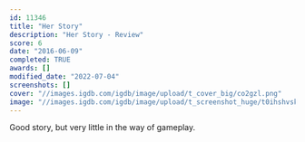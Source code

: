 ```yaml
---
id: 11346
title: "Her Story"
description: "Her Story - Review"
score: 6
date: "2016-06-09"
completed: TRUE
awards: []
modified_date: "2022-07-04"
screenshots: []
cover: "//images.igdb.com/igdb/image/upload/t_cover_big/co2gzl.png"
image: "//images.igdb.com/igdb/image/upload/t_screenshot_huge/t0ihshvsknsofhpnxfyl.jpg"
---
```

Good story, but very little in the way of gameplay.